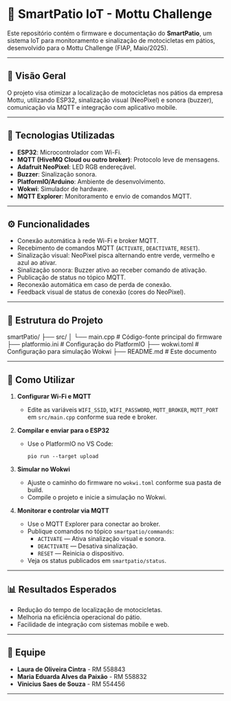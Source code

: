 # 🚦 SmartPatio IoT - Mottu Challenge

Este repositório contém o firmware e documentação do **SmartPatio**, um sistema IoT para monitoramento e sinalização de motocicletas em pátios, desenvolvido para o Mottu Challenge (FIAP, Maio/2025).

---

## 📌 Visão Geral

O projeto visa otimizar a localização de motocicletas nos pátios da empresa Mottu, utilizando ESP32, sinalização visual (NeoPixel) e sonora (buzzer), comunicação via MQTT e integração com aplicativo mobile.

---

## 🧰 Tecnologias Utilizadas

- **ESP32**: Microcontrolador com Wi-Fi.
- **MQTT (HiveMQ Cloud ou outro broker)**: Protocolo leve de mensagens.
- **Adafruit NeoPixel**: LED RGB endereçável.
- **Buzzer**: Sinalização sonora.
- **PlatformIO/Arduino**: Ambiente de desenvolvimento.
- **Wokwi**: Simulador de hardware.
- **MQTT Explorer**: Monitoramento e envio de comandos MQTT.

---

## ⚙️ Funcionalidades

- Conexão automática à rede Wi-Fi e broker MQTT.
- Recebimento de comandos MQTT (`ACTIVATE`, `DEACTIVATE`, `RESET`).
- Sinalização visual: NeoPixel pisca alternando entre verde, vermelho e azul ao ativar.
- Sinalização sonora: Buzzer ativo ao receber comando de ativação.
- Publicação de status no tópico MQTT.
- Reconexão automática em caso de perda de conexão.
- Feedback visual de status de conexão (cores do NeoPixel).

---

## 📁 Estrutura do Projeto
smartPatio/
├── src/ 
│ └── main.cpp # Código-fonte principal do firmware 
├── platformio.ini # Configuração do PlatformIO 
├── wokwi.toml # Configuração para simulação Wokwi 
├── README.md # Este documento

---

## 🚀 Como Utilizar

1. **Configurar Wi-Fi e MQTT**
   - Edite as variáveis `WIFI_SSID`, `WIFI_PASSWORD`, `MQTT_BROKER`, `MQTT_PORT` em `src/main.cpp` conforme sua rede e broker.

2. **Compilar e enviar para o ESP32**
   - Use o PlatformIO no VS Code:
     ```
     pio run --target upload
     ```

3. **Simular no Wokwi**
   - Ajuste o caminho do firmware no `wokwi.toml` conforme sua pasta de build.
   - Compile o projeto e inicie a simulação no Wokwi.

4. **Monitorar e controlar via MQTT**
   - Use o MQTT Explorer para conectar ao broker.
   - Publique comandos no tópico `smartpatio/commands`:
     - `ACTIVATE` — Ativa sinalização visual e sonora.
     - `DEACTIVATE` — Desativa sinalização.
     - `RESET` — Reinicia o dispositivo.
   - Veja os status publicados em `smartpatio/status`.

---

## 📊 Resultados Esperados

- Redução do tempo de localização de motocicletas.
- Melhoria na eficiência operacional do pátio.
- Facilidade de integração com sistemas mobile e web.

---

## 👥 Equipe

- **Laura de Oliveira Cintra** - RM 558843
- **Maria Eduarda Alves da Paixão** - RM 558832
- **Vinicius Saes de Souza** - RM 554456

---
